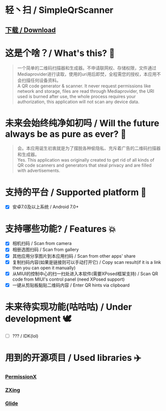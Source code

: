 # 轻丶扫 / SimpleQrScanner

## [下载 / Download](https://github.com/CoolestEnoch/SimpleQrScanner/releases/latest)

# 这是个啥？/ What's this? 🧐
> 一个简单的二维码扫描器和生成器。不申请联网权、存储权限，文件通过Mediaprovider进行读取，使用的uri用后即焚，全程需您的授权，本应用不会扫描任何设备资料。</br>
> A QR code generator & scanner. It never request permissions like network and storage, files are read through Mediaprovider, the URI used is burned after use, the whole process requires your authorization, this application will not scan any device data.

# 未来会始终纯净如初吗 / Will the future always be as pure as ever? 🤔
> 会。本应用诞生初衷就是为了摆脱各种偷隐私、充斥着广告的二维码扫描器和生成器。</br>
> Yes. This application was originally created to get rid of all kinds of QR code scanners and generators that steal privacy and are filled with advertisements.

# 支持的平台 / Supported platform 📱
- [x] 安卓7.0及以上系统 / Android 7.0+

# 支持哪些功能? / Features 💥
- [x] 相机扫码 / Scan from camera
- [x] 相册选图扫码 / Scan from gallery
- [x] 其他应用分享图片到本应用扫码 / Scan from other apps' share
- [x] 复制扫码内容(如果是链接则可以手动打开它) / Copy scan result(if it is a link then you can open it manually)
- [x] 从MIUI的控制中心的扫一扫处进入本软件(需要XPosed框架支持) / Scan QR code from MIUI's control panel (need XPosed support)
- [x] 一键从剪贴板黏贴二维码内容 / Enter QR hints via clipboard

# 未来待实现功能(咕咕咕) / Under development 🕊️
- [ ] ??? / IDK(lol)


# 用到的开源项目 / Used libraries ✈️
### [PermissionX](https://github.com/guolindev/PermissionX)
### [ZXing](https://github.com/zxing/zxing)
### [Glide](https://github.com/bumptech/glide)
